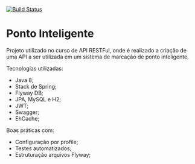 [![Build Status](https://travis-ci.org/jeanLuizInsight/ponto-eletronico.svg?branch=master)](https://travis-ci.org/jeanLuizInsight/ponto-eletronico)
# Ponto Inteligente
Projeto utilizado no curso de API RESTFul, onde é realizado a criação de uma API a ser utilizada em um sistema de marcação de ponto inteligente.

Tecnologias utilizadas:
* Java 8;
* Stack de Spring;
* Flyway DB;
* JPA, MySQL e H2;
* JWT;
* Swagger;
* EhCache;

Boas práticas com:
* Configuração por profile;
* Testes automatizados;
* Estruturação arquivos Flyway;

